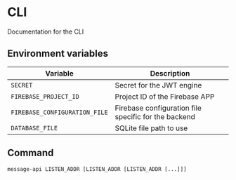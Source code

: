 # CLI

Documentation for the CLI

## Environment variables

| Variable                      | Description                                          |
| ----------------------------- | ---------------------------------------------------- |
| `SECRET`                      | Secret for the JWT engine                            |
| `FIREBASE_PROJECT_ID`         | Project ID of the Firebase APP                       |
| `FIREBASE_CONFIGURATION_FILE` | Firebase configuration file specific for the backend |
| `DATABASE_FILE`               | SQLite file path to use                              |

## Command

```shell
message-api LISTEN_ADDR [LISTEN_ADDR [LISTEN_ADDR [...]]]
```

